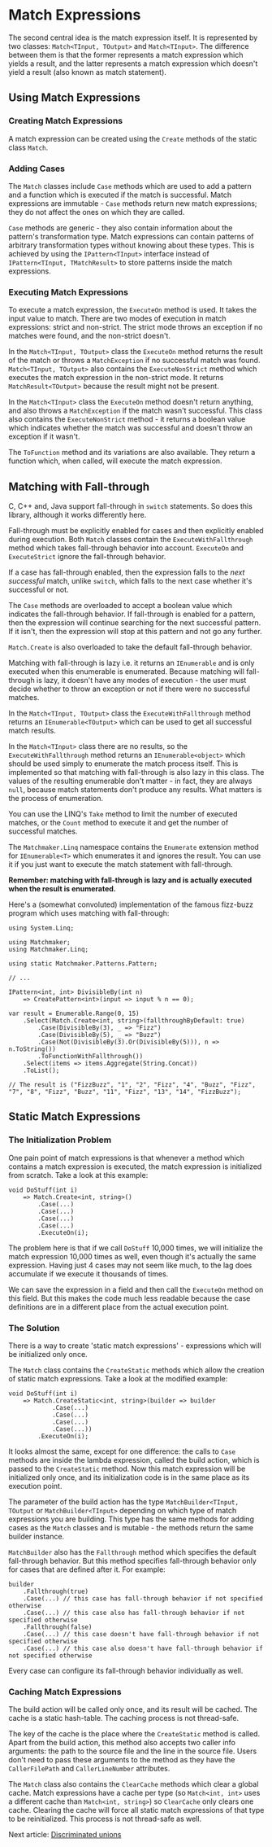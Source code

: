 # Match Expressions

The second central idea is the match expression itself. It is represented by two classes: `Match<TInput, TOutput>`
and `Match<TInput>`. The difference between them is that the former represents a match expression which yields
a result, and the latter represents a match expression which doesn't yield a result (also known as match statement).

## Using Match Expressions

### Creating Match Expressions

A match expression can be created using the `Create` methods of the static class `Match`.

### Adding Cases

The `Match` classes include `Case` methods which are used to add a pattern and a function which is executed if
the match is successful. Match expressions are immutable - `Case` methods return new match expressions; they
do not affect the ones on which they are called.

`Case` methods are generic - they also contain information about the pattern's transformation type. Match expressions
can contain patterns of arbitrary transformation types without knowing about these types. This is achieved by using
the `IPattern<TInput>` interface instead of `IPattern<TInput, TMatchResult>` to store patterns inside the match
expressions.

### Executing Match Expressions

To execute a match expression, the `ExecuteOn` method is used. It takes the input value to match. There are two modes
of execution in match expressions: strict and non-strict. The strict mode throws an exception if no matches were found,
and the non-strict doesn't.

In the `Match<TInput, TOutput>` class the `ExecuteOn` method returns the result of the match or throws a
`MatchException` if no successful match was found. `Match<TInput, TOutput>` also contains the `ExecuteNonStrict`
method which executes the match expression in the non-strict mode. It returns `MatchResult<TOutput>` because
the result might not be present.

In the `Match<TInput>` class the `ExecuteOn` method doesn't return anything, and also throws a `MatchException`
if the match wasn't successful. This class also contains the `ExecuteNonStrict` method - it returns a boolean value
which indicates whether the match was successful and doesn't throw an exception if it wasn't.

The `ToFunction` method and its variations are also available. They return a function which, when called, will execute
the match expression.

## Matching with Fall-through

C, C++ and, Java support fall-through in `switch` statements. So does this library, although it works differently here.

Fall-through must be explicitly enabled for cases and then explicitly enabled during execution. Both `Match` classes
contain the `ExecuteWithFallthrough` method which takes fall-through behavior into account. `ExecuteOn` and
`ExecuteStrict` ignore the fall-through behavior.

If a case has fall-through enabled, then the expression falls to the _next successful_ match, unlike `switch`, which
falls to the next case whether it's successful or not.

The `Case` methods are overloaded to accept a boolean value which indicates the fall-through behavior. If fall-through
is enabled for a pattern, then the expression will continue searching for the next successful pattern. If it isn't, then
the expression will stop at this pattern and not go any further.

`Match.Create` is also overloaded to take the default fall-through behavior.

Matching with fall-through is lazy i.e. it returns an `IEnumerable` and is only executed when this enumerable
is enumerated. Because matching will fall-through is lazy, it doesn't have any modes of execution - the user must
decide whether to throw an exception or not if there were no successful matches.

In the `Match<TInput, TOutput>` class the `ExecuteWithFallthrough` method returns an `IEnumerable<TOutput>`
which can be used to get all successful match results.

In the `Match<TInput>` class there are no results, so the `ExecuteWithFallthrough` method returns
an `IEnumerable<object>` which should be used simply to enumerate the match process itself. This is implemented
so that matching with fall-through is also lazy in this class. The values of the resulting enumerable don't matter -
in fact, they are always `null`, because match statements don't produce any results. What matters is the process
of enumeration.

You can use the LINQ's `Take` method to limit the number of executed matches, or the `Count` method to execute it
and get the number of successful matches.

The `Matchmaker.Linq` namespace contains the `Enumerate` extension method for `IEnumerable<T>` which enumerates
it and ignores the result. You can use it if you just want to execute the match statement with fall-through.

**Remember: matching with fall-through is lazy and is actually executed when the result is enumerated.**

Here's a (somewhat convoluted) implementation of the famous fizz-buzz program which uses matching with fall-through:

```
using System.Linq;

using Matchmaker;
using Matchmaker.Linq;

using static Matchmaker.Patterns.Pattern;

// ...

IPattern<int, int> DivisibleBy(int n)
    => CreatePattern<int>(input => input % n == 0);

var result = Enumerable.Range(0, 15)
    .Select(Match.Create<int, string>(fallthroughByDefault: true)
        .Case(DivisibleBy(3), _ => "Fizz")
        .Case(DivisibleBy(5), _ => "Buzz")
        .Case(Not(DivisibleBy(3).Or(DivisibleBy(5))), n => n.ToString())
        .ToFunctionWithFallthrough())
    .Select(items => items.Aggregate(String.Concat))
    .ToList();

// The result is ("FizzBuzz", "1", "2", "Fizz", "4", "Buzz", "Fizz", "7", "8", "Fizz", "Buzz", "11", "Fizz", "13", "14", "FizzBuzz");
```

## Static Match Expressions

### The Initialization Problem

One pain point of match expressions is that whenever a method which contains a match expression is executed, the match
expression is initialized from scratch. Take a look at this example:

```
void DoStuff(int i)
    => Match.Create<int, string>()
        .Case(...)
        .Case(...)
        .Case(...)
        .Case(...)
        .ExecuteOn(i);
```

The problem here is that if we call `DoStuff` 10,000 times, we will initialize the match expression 10,000 times
as well, even though it's actually the same expression. Having just 4 cases may not seem like much, to the lag does
accumulate if we execute it thousands of times.

We can save the expression in a field and then call the `ExecuteOn` method on this field. But this makes the code
much less readable because the case definitions are in a different place from the actual execution point.

### The Solution

There is a way to create 'static match expressions' - expressions which will be initialized only once.

The `Match` class contains the `CreateStatic` methods which allow the creation of static match expressions.
Take a look at the modified example:

```
void DoStuff(int i)
    => Match.CreateStatic<int, string>(builder => builder
            .Case(...)
            .Case(...)
            .Case(...)
            .Case(...))
        .ExecuteOn(i);
```

It looks almost the same, except for one difference: the calls to `Case` methods are inside the lambda expression,
called the build action, which is passed to the `CreateStatic` method. Now this match expression will be initialized
only once, and its initialization code is in the same place as its execution point.

The parameter of the build action has the type `MatchBuilder<TInput, TOutput` or `MatchBuilder<TInput>`
depending on which type of match expressions you are building. This type has the same methods for adding cases as
the `Match` classes and is mutable - the methods return the same builder instance.

`MatchBuilder` also has the `Fallthrough` method which specifies the default fall-through behavior. But this method
specifies fall-through behavior only for cases that are defined after it. For example:

```
builder
    .Fallthrough(true)
    .Case(...) // this case has fall-through behavior if not specified otherwise
    .Case(...) // this case also has fall-through behavior if not specified otherwise
    .Fallthrough(false)
    .Case(...) // this case doesn't have fall-through behavior if not specified otherwise
    .Case(...) // this case also doesn't have fall-through behavior if not specified otherwise
```

Every case can configure its fall-through behavior individually as well.

### Caching Match Expressions

The build action will be called only once, and its result will be cached. The cache is a static hash-table.
The caching process is not thread-safe.

The key of the cache is the place where the `CreateStatic` method is called. Apart from the build action, this method
also accepts two caller info arguments: the path to the source file and the line in the source file. Users don't
need to pass these arguments to the method as they have the `CallerFilePath` and `CallerLineNumber` attributes.

The `Match` class also contains the `ClearCache` methods which clear a global cache. Match expressions have a cache
per type (so `Match<int, int>` uses a different cache than `Match<int, string>`) so `ClearCache` only clears one
cache. Clearing the cache will force all static match expressions of that type to be reinitialized. This process is
not thread-safe as well.

Next article: [Discriminated unions](unions.md)
